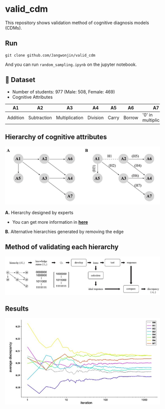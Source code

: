 # valid_cdm
This repository shows validation method of cognitive diagnosis models (CDMs).

## Run
```
git clone github.com/Jangwonjin/valid_cdm
```

And you can run ```random_sampling.ipynb``` on the jupyter notebook.


## :memo: Dataset
* Number of students: 977 (Male: 508, Female: 469)
* Cognitive Attributes

**A1**|**A2**|**A3**|**A4**|**A5**|**A6**|**A7**
--|--|--|--|--|--|--
Addition|Subtraction|Multiplication|Division|Carry|Borrow|'0' in multiplication

## Hierarchy of cognitive attributes
![fig1](/figure/fig1.jpg)

**A.** Hierarchy designed by experts  
 + You can get more information in **[here](https://s-space.snu.ac.kr/handle/10371/120515)**

**B.** Alternative hierarchies generated by removing the edge

## Method of validating each hierarchy
![fig2](/figure/fig2.jpg)

## Results
![fig5](/figure/fig5.jpg)
